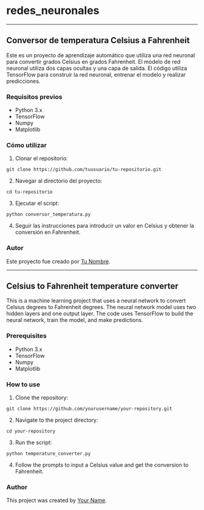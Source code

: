 # redes_neuronales


---

## Conversor de temperatura Celsius a Fahrenheit

Este es un proyecto de aprendizaje automático que utiliza una red neuronal para convertir grados Celsius en grados Fahrenheit. El modelo de red neuronal utiliza dos capas ocultas y una capa de salida. El código utiliza TensorFlow para construir la red neuronal, entrenar el modelo y realizar predicciones.

### Requisitos previos

- Python 3.x
- TensorFlow
- Numpy
- Matplotlib

### Cómo utilizar

1. Clonar el repositorio:

```
git clone https://github.com/tuusuario/tu-repositorio.git
```

2. Navegar al directorio del proyecto:

```
cd tu-repositorio
```

3. Ejecutar el script:

```
python conversor_temperatura.py
```

4. Seguir las instrucciones para introducir un valor en Celsius y obtener la conversión en Fahrenheit.

### Autor

Este proyecto fue creado por [Tu Nombre](https://github.com/tuusuario).

---

## Celsius to Fahrenheit temperature converter

This is a machine learning project that uses a neural network to convert Celsius degrees to Fahrenheit degrees. The neural network model uses two hidden layers and one output layer. The code uses TensorFlow to build the neural network, train the model, and make predictions.

### Prerequisites

- Python 3.x
- TensorFlow
- Numpy
- Matplotlib

### How to use

1. Clone the repository:

```
git clone https://github.com/yourusername/your-repository.git
```

2. Navigate to the project directory:

```
cd your-repository
```

3. Run the script:

```
python temperature_converter.py
```

4. Follow the prompts to input a Celsius value and get the conversion to Fahrenheit.

### Author

This project was created by [Your Name](https://github.com/yourusername).
